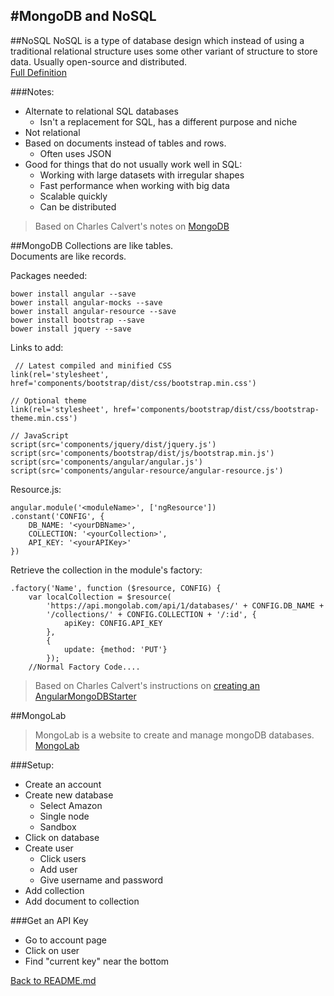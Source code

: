 #MongoDB and NoSQL
-----------------
##NoSQL
NoSQL is a type of database design which instead of using a traditional relational structure uses some other variant of structure to store data. 
Usually open-source and distributed.  
[Full Definition](http://nosql-database.org/)

###Notes:
 - Alternate to relational SQL databases
	 - Isn't a replacement for SQL, has a different purpose and niche
 - Not relational
 - Based on documents instead of tables and rows.
	 - Often uses JSON
 - Good for things that do not usually work well in SQL:
	 - Working with large datasets with irregular shapes
	 - Fast performance when working with big data
	 - Scalable quickly
	 - Can be distributed
 

>Based on Charles Calvert's notes on [MongoDB](http://bit.ly/elf-mongo)

##MongoDB
Collections are like tables.  
Documents are like records.

Packages needed:  

	bower install angular --save
	bower install angular-mocks --save
	bower install angular-resource --save
	bower install bootstrap --save
	bower install jquery --save

Links to add:  

	 // Latest compiled and minified CSS
    link(rel='stylesheet', href='components/bootstrap/dist/css/bootstrap.min.css')

    // Optional theme
    link(rel='stylesheet', href='components/bootstrap/dist/css/bootstrap-theme.min.css')

    // JavaScript
    script(src='components/jquery/dist/jquery.js')
    script(src='components/bootstrap/dist/js/bootstrap.min.js')
    script(src='components/angular/angular.js')
    script(src='components/angular-resource/angular-resource.js')

Resource.js:  

	angular.module('<moduleName>', ['ngResource'])
    .constant('CONFIG', {
        DB_NAME: '<yourDBName>',
        COLLECTION: '<yourCollection>',
        API_KEY: '<yourAPIKey>'
    })
	
Retrieve the collection in the module's factory:  

	.factory('Name', function ($resource, CONFIG) {
        var localCollection = $resource(
            'https://api.mongolab.com/api/1/databases/' + CONFIG.DB_NAME +
            '/collections/' + CONFIG.COLLECTION + '/:id', {
                apiKey: CONFIG.API_KEY
            },
            {
                update: {method: 'PUT'}
            });
		//Normal Factory Code....

>Based on Charles Calvert's instructions on [creating an AngularMongoDBStarter](http://www.ccalvert.net/books/CloudNotes/Assignments/AngularMongoDbStarter.html)


##MongoLab
>MongoLab is a website to create and manage mongoDB databases.
[MongoLab](https://mongolab.com/)  


###Setup:
 - Create an account
 - Create new database
	 - Select Amazon
	 - Single node
	 - Sandbox
 - Click on database
 - Create user
	 - Click users
	 - Add user
	 - Give username and password
 - Add collection
 - Add document to collection


###Get an API Key
 - Go to account page
 - Click on user
 - Find "current key" near the bottom


[Back to README.md](https://github.com/SamanthaHoke/Markdown-Documents/blob/master/README.md)